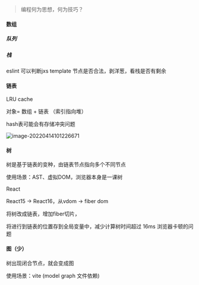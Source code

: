 > 编程何为思想，何为技巧？

#### 数组

##### 队列

##### 栈

eslint 可以判断jxs template 节点是否合法，剥洋葱，看栈是否有剩余

#### 链表

LRU cache

对象= 数组 + 链表 （索引指向堆）

hash表可能会有存储冲突问题

![image-20220414101226671](E:\github_exercise\knowledge-graph\algorithm\images\数组+链表.png)

#### 树

树是基于链表的变种，由链表节点指向多个不同节点

使用场景：AST、虚拟DOM，浏览器本身是一课树



React

React15 -> React16，从vdom -> fiber dom

将树改成链表，增加fiber切片，

将进行到链表的位置存到全局变量中，减少计算树时间超过 16ms 浏览器卡顿的问题

#### 图（少）

树出现闭合节点，就会变成图

使用场景：vite (model graph 文件依赖)